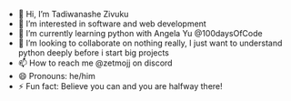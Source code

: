 - 👋 Hi, I’m Tadiwanashe Zivuku
- 👀 I’m interested in software and web development
- 🌱 I’m currently learning python with Angela Yu @100daysOfCode
- 💞️ I’m looking to collaborate on nothing really, I just want to understand python deeply before i start big projects
- 📫 How to reach me @zetmojj on discord
- 😄 Pronouns: he/him
- ⚡ Fun fact: Believe you can and you are halfway there!

<!---
TeezetPlayz/TeezetPlayz is a ✨ special ✨ repository because its `README.md` (this file) appears on your GitHub profile.
You can click the Preview link to take a look at your changes.
--->
